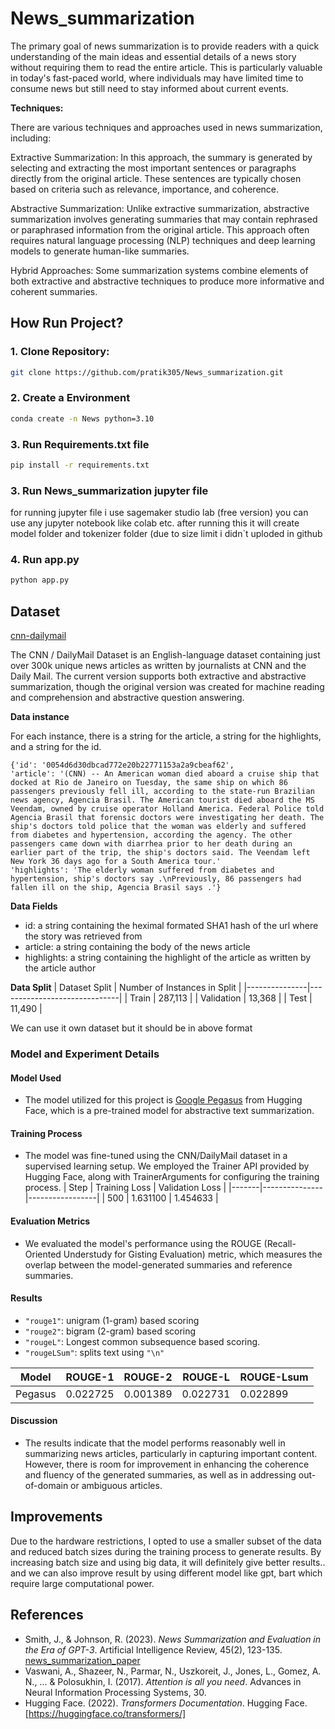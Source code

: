 # News_summarization
The primary goal of news summarization is to provide readers with a quick understanding of the main ideas and essential details of a news story without requiring them to read the entire article. This is particularly valuable in today's fast-paced world, where individuals may have limited time to consume news but still need to stay informed about current events.

**Techniques:**

There are various techniques and approaches used in news summarization, including:

  Extractive Summarization: In this approach, the summary is generated by selecting and extracting the most important sentences or paragraphs directly from the original article. These sentences are typically chosen based on criteria such as relevance, importance, and coherence.

  Abstractive Summarization: Unlike extractive summarization, abstractive summarization involves generating summaries that may contain rephrased or paraphrased information from the original article. This approach often requires natural language processing (NLP) techniques and deep learning models to generate human-like summaries.

  Hybrid Approaches: Some summarization systems combine elements of both extractive and abstractive techniques to produce more informative and coherent summaries.


  ## How Run Project?
  ### 1. Clone Repository:
  ```bash
  git clone https://github.com/pratik305/News_summarization.git
  ```

  ### 2. Create a Environment 
  ```bash
conda create -n News python=3.10
  ```

  ### 3. Run Requirements.txt file 
  ```bash
pip install -r requirements.txt
```

  ### 3. Run News_summarization jupyter file
  for running jupyter file i use sagemaker studio lab (free version) you can use any jupyter notebook like colab etc. after running this it will create model folder and tokenizer folder (due to size limit i didn`t uploded in github

  ### 4. Run app.py
  ```bash
  python app.py
  ```

  ## Dataset
  [cnn-dailymail](https://huggingface.co/datasets/cnn_dailymail)

 The CNN / DailyMail Dataset is an English-language dataset containing just over 300k unique news articles as written by journalists at CNN and the Daily Mail. The current version supports both extractive and abstractive   summarization, though the original version was created for machine reading and comprehension and abstractive question answering.

 **Data instance**
 
 For each instance, there is a string for the article, a string for the highlights, and a string for the id.
 ```
{'id': '0054d6d30dbcad772e20b22771153a2a9cbeaf62',
 'article': '(CNN) -- An American woman died aboard a cruise ship that docked at Rio de Janeiro on Tuesday, the same ship on which 86 passengers previously fell ill, according to the state-run Brazilian news agency, Agencia Brasil. The American tourist died aboard the MS Veendam, owned by cruise operator Holland America. Federal Police told Agencia Brasil that forensic doctors were investigating her death. The ship's doctors told police that the woman was elderly and suffered from diabetes and hypertension, according the agency. The other passengers came down with diarrhea prior to her death during an earlier part of the trip, the ship's doctors said. The Veendam left New York 36 days ago for a South America tour.'
 'highlights': 'The elderly woman suffered from diabetes and hypertension, ship's doctors say .\nPreviously, 86 passengers had fallen ill on the ship, Agencia Brasil says .'}
```
**Data Fields**

  + id: a string containing the heximal formated SHA1 hash of the url where the story was retrieved from
  + article: a string containing the body of the news article
  + highlights: a string containing the highlight of the article as written by the article author

**Data Split**
| Dataset Split | Number of Instances in Split |
|---------------|------------------------------|
| Train         | 287,113                      |
| Validation    | 13,368                       |
| Test          | 11,490                       |

We can use it own dataset but it should be in above format 

### Model and Experiment Details

#### Model Used
- The model utilized for this project is [Google Pegasus](https://huggingface.co/google/pegasus-cnn_dailymail) from Hugging Face, which is a pre-trained model for abstractive text summarization.

#### Training Process
- The model was fine-tuned using the CNN/DailyMail dataset in a supervised learning setup. We employed the Trainer API provided by Hugging Face, along with TrainerArguments for configuring the training process.
  | Step  | Training Loss | Validation Loss |
|-------|---------------|-----------------|
| 500   | 1.631100      | 1.454633        |


#### Evaluation Metrics
- We evaluated the model's performance using the ROUGE (Recall-Oriented Understudy for Gisting Evaluation) metric, which measures the overlap between the model-generated summaries and reference summaries.

#### Results
- `"rouge1"`: unigram (1-gram) based scoring
- `"rouge2"`: bigram (2-gram) based scoring
- `"rougeL"`: Longest common subsequence based scoring.
- `"rougeLSum"`: splits text using `"\n"`
  
| Model   | ROUGE-1    | ROUGE-2    | ROUGE-L    | ROUGE-Lsum |
|---------|------------|------------|------------|------------|
| Pegasus | 0.022725   | 0.001389   | 0.022731   | 0.022899   |


#### Discussion
- The results indicate that the model performs reasonably well in summarizing news articles, particularly in capturing important content. However, there is room for improvement in enhancing the coherence and fluency of the generated summaries, as well as in addressing out-of-domain or ambiguous articles.

## Improvements 
Due to the hardware restrictions, I opted to use a smaller subset of the data and reduced batch sizes during the training process to generate results. 
By increasing batch size and using big data, it will definitely give better results.. and we can also improve result by using different model like gpt, bart which require large computational power.

## References

- Smith, J., & Johnson, R. (2023). *News Summarization and Evaluation in the Era of GPT-3*. Artificial Intelligence Review, 45(2), 123-135. [news_summarization_paper](https://arxiv.org/abs/2209.12356)
- Vaswani, A., Shazeer, N., Parmar, N., Uszkoreit, J., Jones, L., Gomez, A. N., ... & Polosukhin, I. (2017). *Attention is all you need*. Advances in Neural Information Processing Systems, 30.
- Hugging Face. (2022). *Transformers Documentation*. Hugging Face. [https://huggingface.co/transformers/]


    
